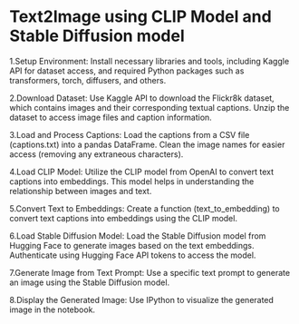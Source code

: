 # Text2Image using CLIP Model and Stable Diffusion model

1.Setup Environment:
Install necessary libraries and tools, including Kaggle API for dataset access, and required Python packages such as transformers, torch, diffusers, and others.

2.Download Dataset:
Use Kaggle API to download the Flickr8k dataset, which contains images and their corresponding textual captions.
Unzip the dataset to access image files and caption information.

3.Load and Process Captions:
Load the captions from a CSV file (captions.txt) into a pandas DataFrame.
Clean the image names for easier access (removing any extraneous characters).

4.Load CLIP Model: 
Utilize the CLIP model from OpenAI to convert text captions into embeddings. This model helps in understanding the relationship between images and text.

5.Convert Text to Embeddings:
Create a function (text_to_embedding) to convert text captions into embeddings using the CLIP model.

6.Load Stable Diffusion Model:
Load the Stable Diffusion model from Hugging Face to generate images based on the text embeddings.
Authenticate using Hugging Face API tokens to access the model.

7.Generate Image from Text Prompt:
Use a specific text prompt to generate an image using the Stable Diffusion model.

8.Display the Generated Image:
Use IPython to visualize the generated image in the notebook.
